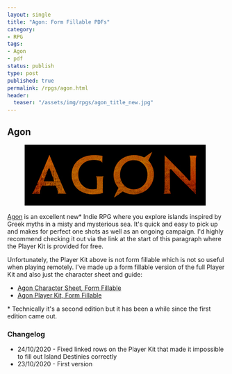 ```yaml
---
layout: single
title: "Agon: Form Fillable PDFs"
category:
- RPG
tags:
- Agon
- pdf
status: publish
type: post
published: true
permalink: /rpgs/agon.html
header:
  teaser: "/assets/img/rpgs/agon_title_new.jpg"
---
```

## Agon
<figure width="40%">
<img src="/assets/img/rpgs/agon_title_new.jpg" alt="Agon logo"/>
</figure>

[Agon](http://www.agon-rpg.com/) is an excellent new\* Indie RPG where you explore islands inspired by Greek myths in a misty and mysterious sea. It's quick and easy to pick up and makes for perfect one shots as well as an ongoing campaign. I'd highly recommend checking it out via the link at the start of this paragraph where the Player Kit is provided for free.

Unfortunately, the Player Kit above is not form fillable which is not so useful when playing remotely. I've made up a form fillable version of the full Player Kit and also just the character sheet and guide:

- [Agon Character Sheet, Form Fillable](/assets/docs/Agon_Character_Sheet_Fillable.pdf)
- [Agon Player Kit, Form Fillable](/assets/docs/Agon_Playerkit_Fillable.pdf)

\* Technically it's a second edition but it has been a while since the first edition came out.

### Changelog

- 24/10/2020 - Fixed linked rows on the Player Kit that made it impossible to fill out Island Destinies correctly
- 23/10/2020 - First version